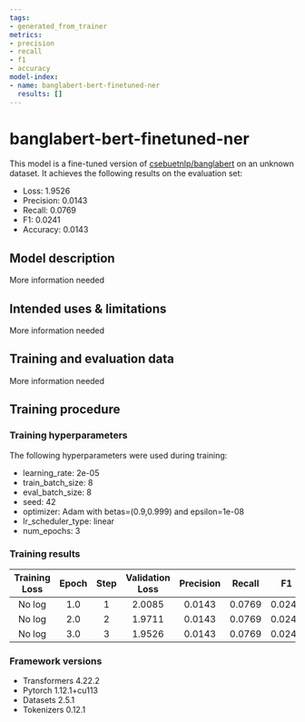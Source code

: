 ```yaml
---
tags:
- generated_from_trainer
metrics:
- precision
- recall
- f1
- accuracy
model-index:
- name: banglabert-bert-finetuned-ner
  results: []
---
```


<!-- This model card has been generated automatically according to the information the Trainer had access to. You
should probably proofread and complete it, then remove this comment. -->

# banglabert-bert-finetuned-ner

This model is a fine-tuned version of [csebuetnlp/banglabert](https://huggingface.co/csebuetnlp/banglabert) on an unknown dataset.
It achieves the following results on the evaluation set:
- Loss: 1.9526
- Precision: 0.0143
- Recall: 0.0769
- F1: 0.0241
- Accuracy: 0.0143

## Model description

More information needed

## Intended uses & limitations

More information needed

## Training and evaluation data

More information needed

## Training procedure

### Training hyperparameters

The following hyperparameters were used during training:
- learning_rate: 2e-05
- train_batch_size: 8
- eval_batch_size: 8
- seed: 42
- optimizer: Adam with betas=(0.9,0.999) and epsilon=1e-08
- lr_scheduler_type: linear
- num_epochs: 3

### Training results

| Training Loss | Epoch | Step | Validation Loss | Precision | Recall | F1     | Accuracy |
|:-------------:|:-----:|:----:|:---------------:|:---------:|:------:|:------:|:--------:|
| No log        | 1.0   | 1    | 2.0085          | 0.0143    | 0.0769 | 0.0241 | 0.0143   |
| No log        | 2.0   | 2    | 1.9711          | 0.0143    | 0.0769 | 0.0241 | 0.0143   |
| No log        | 3.0   | 3    | 1.9526          | 0.0143    | 0.0769 | 0.0241 | 0.0143   |


### Framework versions

- Transformers 4.22.2
- Pytorch 1.12.1+cu113
- Datasets 2.5.1
- Tokenizers 0.12.1
